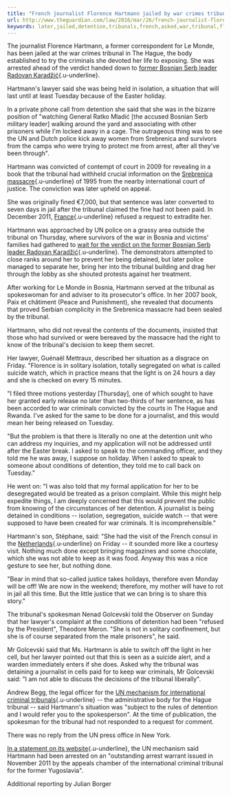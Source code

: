 ```yaml
---
title: "French journalist Florence Hartmann jailed by war crimes tribunal"
url: http://www.theguardian.com/law/2016/mar/26/french-journalist-florence-hartmann-jailed-by-war-crimes-tribunal--srebrenica-massacre?CMP=share_btn_tw
keywords: later,jailed,detention,tribunals,french,asked,war,tribunal,florence,crimes,told,criminals,journalist,hartmann
---
```

The journalist Florence Hartmann, a former correspondent for Le Monde, has been jailed at the war crimes tribunal in The Hague, the body established to try the criminals she devoted her life to exposing. She was arrested ahead of the verdict handed down to [former Bosnian Serb leader Radovan Karadžić](https://www.theguardian.com/world/2016/mar/24/radovan-karadzic-criminally-responsible-for-genocide-at-srebenica){.u-underline}.

Hartmann's lawyer said she was being held in isolation, a situation that will last until at least Tuesday because of the Easter holiday.

In a private phone call from detention she said that she was in the bizarre position of "watching General Ratko Mladić \[the accused Bosnian Serb military leader\] walking around the yard and associating with other prisoners while I'm locked away in a cage. The outrageous thing was to see the UN and Dutch police kick away women from Srebrenica and survivors from the camps who were trying to protect me from arrest, after all they've been through".

Hartmann was convicted of contempt of court in 2009 for revealing in a book that the tribunal had withheld crucial information on the [Srebrenica massacre](https://www.theguardian.com/world/srebrenica-massacre){.u-underline} of 1995 from the nearby international court of justice. The conviction was later upheld on appeal.

She was originally fined €7,000, but that sentence was later converted to seven days in jail after the tribunal claimed the fine had not been paid. In December 2011, [France](https://www.theguardian.com/world/france){.u-underline} refused a request to extradite her.

Hartmann was approached by UN police on a grassy area outside the tribunal on Thursday, where survivors of the war in Bosnia and victims' families had gathered to [wait for the verdict on the former Bosnian Serb leader Radovan Karadžić](https://www.theguardian.com/world/2016/mar/24/radovan-karadzic-criminally-responsible-for-genocide-at-srebenica){.u-underline}. The demonstrators attempted to close ranks around her to prevent her being detained, but later police managed to separate her, bring her into the tribunal building and drag her through the lobby as she shouted protests against her treatment.

After working for Le Monde in Bosnia, Hartmann served at the tribunal as spokeswoman for and adviser to its prosecutor's office. In her 2007 book, Paix et châtiment (Peace and Punishment), she revealed that documents that proved Serbian complicity in the Srebrenica massacre had been sealed by the tribunal.

Hartmann, who did not reveal the contents of the documents, insisted that those who had survived or were bereaved by the massacre had the right to know of the tribunal's decision to keep them secret.

Her lawyer, Guénaël Mettraux, described her situation as a disgrace on Friday. "Florence is in solitary isolation, totally segregated on what is called suicide watch, which in practice means that the light is on 24 hours a day and she is checked on every 15 minutes.

"I filed three motions yesterday \[Thursday\], one of which sought to have her granted early release no later than two-thirds of her sentence, as has been accorded to war criminals convicted by the courts in The Hague and Rwanda. I've asked for the same to be done for a journalist, and this would mean her being released on Tuesday.

"But the problem is that there is literally no one at the detention unit who can address my inquiries, and my application will not be addressed until after the Easter break. I asked to speak to the commanding officer, and they told me he was away, I suppose on holiday. When I asked to speak to someone about conditions of detention, they told me to call back on Tuesday."

He went on: "I was also told that my formal application for her to be desegregated would be treated as a prison complaint. While this might help expedite things, I am deeply concerned that this would prevent the public from knowing of the circumstances of her detention. A journalist is being detained in conditions -- isolation, segregation, suicide watch -- that were supposed to have been created for war criminals. It is incomprehensible."

Hartmann's son, Stéphane, said: "She had the visit of the French consul in the [Netherlands](https://www.theguardian.com/world/netherlands){.u-underline} on Friday -- it sounded more like a courtesy visit. Nothing much done except bringing magazines and some chocolate, which she was not able to keep as it was food. Anyway this was a nice gesture to see her, but nothing done.

"Bear in mind that so-called justice takes holidays, therefore even Monday will be off! We are now in the weekend; therefore, my mother will have to rot in jail all this time. But the little justice that we can bring is to share this story."

The tribunal's spokesman Nenad Golcevski told the Observer on Sunday that her lawyer's complaint at the conditions of detention had been "refused by the President", Theodore Meron. "She is not in solitary confinement, but she is of course separated from the male prisoners", he said.

Mr Golcevski said that Ms. Hartmann is able to switch off the light in her cell, but her lawyer pointed out that this is seen as a suicide alert, and a warden immediately enters if she does. Asked why the tribunal was detaining a journalist in cells paid for to keep war criminals, Mr Golcevski said: "I am not able to discuss the decisions of the tribunal liberally".

Andrew Begg, the legal officer for the [UN mechanism for international criminal tribunals](http://www.unmict.org/){.u-underline} -- the administrative body for the Hague tribunal -- said Hartmann's situation was "subject to the rules of detention and I would refer you to the spokesperson". At the time of publication, the spokesman for the tribunal had not responded to a request for comment.

There was no reply from the UN press office in New York.

[In a statement on its website](http://www.unmict.org/en/news/mechanism-arrests-contempt-convict){.u-underline}, the UN mechanism said Hartmann had been arrested on an "outstanding arrest warrant issued in November 2011 by the appeals chamber of the international criminal tribunal for the former Yugoslavia".

Additional reporting by Julian Borger
